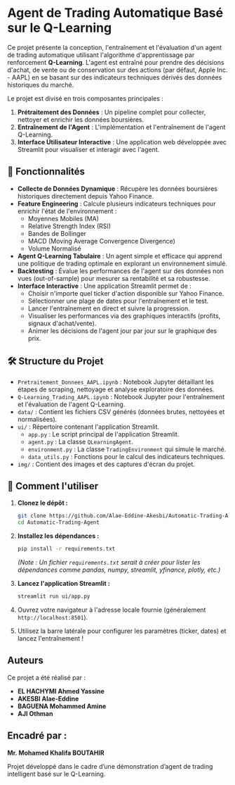 ﻿# Agent de Trading Automatique Basé sur le Q-Learning

Ce projet présente la conception, l'entraînement et l'évaluation d'un agent de trading automatique utilisant l'algorithme d'apprentissage par renforcement **Q-Learning**. L'agent est entraîné pour prendre des décisions d'achat, de vente ou de conservation sur des actions (par défaut, Apple Inc. - AAPL) en se basant sur des indicateurs techniques dérivés des données historiques du marché.

Le projet est divisé en trois composantes principales :
1.  **Prétraitement des Données** : Un pipeline complet pour collecter, nettoyer et enrichir les données boursières.
2.  **Entraînement de l'Agent** : L'implémentation et l'entraînement de l'agent Q-Learning.
3.  **Interface Utilisateur Interactive** : Une application web développée avec Streamlit pour visualiser et interagir avec l'agent.

## 🚀 Fonctionnalités

- **Collecte de Données Dynamique** : Récupère les données boursières historiques directement depuis Yahoo Finance.
- **Feature Engineering** : Calcule plusieurs indicateurs techniques pour enrichir l'état de l'environnement :
    - Moyennes Mobiles (MA)
    - Relative Strength Index (RSI)
    - Bandes de Bollinger
    - MACD (Moving Average Convergence Divergence)
    - Volume Normalisé
- **Agent Q-Learning Tabulaire** : Un agent simple et efficace qui apprend une politique de trading optimale en explorant un environnement simulé.
- **Backtesting** : Évalue les performances de l'agent sur des données non vues (out-of-sample) pour mesurer sa rentabilité et sa robustesse.
- **Interface Interactive** : Une application Streamlit permet de :
    - Choisir n'importe quel ticker d'action disponible sur Yahoo Finance.
    - Sélectionner une plage de dates pour l'entraînement et le test.
    - Lancer l'entraînement en direct et suivre la progression.
    - Visualiser les performances via des graphiques interactifs (profits, signaux d'achat/vente).
    - Animer les décisions de l'agent jour par jour sur le graphique des prix.

## 🛠️ Structure du Projet

- `Pretraitement_Donnees_AAPL.ipynb` : Notebook Jupyter détaillant les étapes de scraping, nettoyage et analyse exploratoire des données.
- `Q-Learning_Trading_AAPL.ipynb` : Notebook Jupyter pour l'entraînement et l'évaluation de l'agent Q-Learning.
- `data/` : Contient les fichiers CSV générés (données brutes, nettoyées et normalisées).
- `ui/` : Répertoire contenant l'application Streamlit.
    - `app.py` : Le script principal de l'application Streamlit.
    - `agent.py` : La classe `QLearningAgent`.
    - `environment.py` : La classe `TradingEnvironment` qui simule le marché.
    - `data_utils.py` : Fonctions pour le calcul des indicateurs techniques.
- `img/` : Contient des images et des captures d'écran du projet.

## 🔧 Comment l'utiliser

1.  **Clonez le dépôt :**
    ```bash
    git clone https://github.com/Alae-Eddine-Akesbi/Automatic-Trading-Agent.git
    cd Automatic-Trading-Agent
    ```

2.  **Installez les dépendances :**
    ```bash
    pip install -r requirements.txt
    ```
    *(Note : Un fichier `requirements.txt` serait à créer pour lister les dépendances comme pandas, numpy, streamlit, yfinance, plotly, etc.)*

3.  **Lancez l'application Streamlit :**
    ```bash
    streamlit run ui/app.py
    ```

4.  Ouvrez votre navigateur à l'adresse locale fournie (généralement `http://localhost:8501`).

5.  Utilisez la barre latérale pour configurer les paramètres (ticker, dates) et lancez l'entraînement !

## Auteurs

Ce projet a été réalisé par :

- **EL HACHYMI Ahmed Yassine**
- **AKESBI Alae-Eddine**
- **BAGUENA Mohammed Amine**
- **AJI Othman**

## Encadré par :  

**Mr. Mohamed Khalifa BOUTAHIR**

Projet développé dans le cadre d’une démonstration d’agent de trading intelligent basé sur le Q-Learning.
